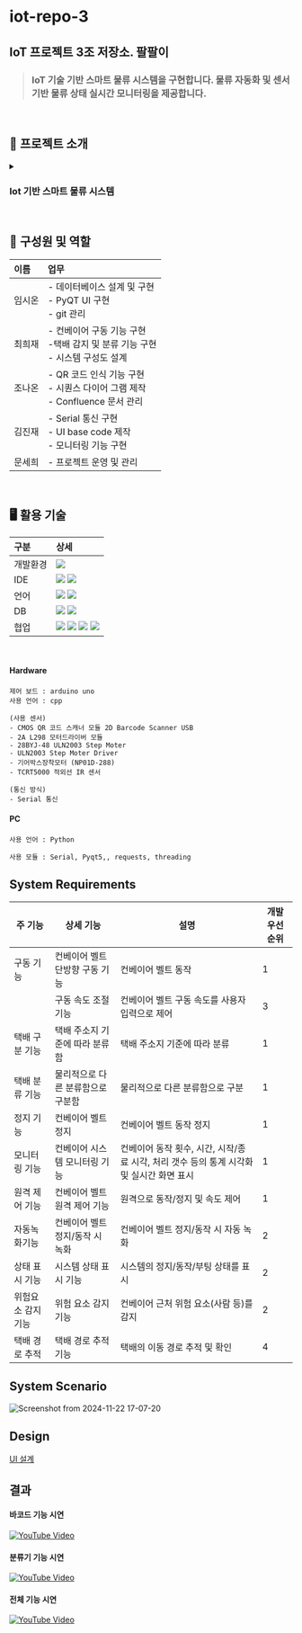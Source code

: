 # iot-repo-3
IoT 프로젝트 3조 저장소. 팔팔이
---
> ### IoT 기술 기반 스마트 물류 시스템을 구현합니다. 물류 자동화 및 센서 기반 물류 상태 실시간 모니터링을 제공합니다.

<br />

## 🤖 프로젝트 소개
<details markdown="1">
  <summary><h3>Iot 기반 스마트 물류 시스템</h3></h3></summary>
  <li>물류 산업은 점차 대형화, 복잡화되고 있으며, 효율적인 운영 체계 구축이 필수적인 과제로 대두되고 있다.</li>
  <li>본 프로젝트는 IoT 센서, 실시간 데이터에 기반하여 물류 프로세스 자동화를 목표로 한다.</li>
  <li>제안된 시스템은 물류 관리의 최적화와 자원 활용 효율성을 향상시킬 수 있을 것으로 기대된다.</li>
</details>
<br />

## 🧠 구성원 및 역할
|이름|업무|
|:---|:---|
|임시온|- 데이터베이스 설계 및 구현<br> - PyQT UI 구현 <br> - git 관리|
|최희재|- 컨베이어 구동 기능 구현<br>-택배 감지 및 분류 기능 구현<br> - 시스템 구성도 설계|
|조나온|- QR 코드 인식 기능 구현<br> - 시퀀스 다이어 그램 제작<br> - Confluence 문서 관리|
|김진재|- Serial 통신 구현<br> - UI base code 제작 <br> - 모니터링 기능 구현|
|문세희|- 프로젝트 운영 및 관리|
<br />

## 🖥️ 활용 기술
|구분|상세|
|:---|:---|
|개발환경|<img src="https://img.shields.io/badge/Ubuntu-E95420?style=for-the-badge&logo=ubuntu&logoColor=white" /> |
|IDE| <img src="https://img.shields.io/badge/VSCode-0078D4?style=for-the-badge&logo=visual%20studio%20code&logoColor=white" /> <img src="https://img.shields.io/badge/arduino-00878F?style=for-the-badge&logo=arduino&logoColor=white" /> |
|언어| <img src="https://img.shields.io/badge/Python-3776AB?style=for-the-badge&logo=python&logoColor=white" /> <img src="https://img.shields.io/badge/c++-00599C?style=for-the-badge&logo=c++&logoColor=white" /> |
|DB|<img src="https://img.shields.io/badge/Amazon_RDS-232F3E?style=for-the-badge&logo=amazon-aws&logoColor=white" /> <img src="https://img.shields.io/badge/MySQL-00000F?style=for-the-badge&logo=mysql&logoColor=white" />|
|협업| <img src="https://img.shields.io/badge/Slack-4A154B?style=for-the-badge&logo=slack&logoColor=white" /> <img src="https://img.shields.io/badge/confluence-172B4D?style=for-the-badge&logo=confluence&logoColor=white" /> <img src="https://img.shields.io/badge/jira-0052CC?style=for-the-badge&logo=jira&logoColor=white" /> <img src="https://img.shields.io/badge/github-181717?style=for-the-badge&logo=github&logoColor=white" />||
<br />

#### Hardware
    제어 보드 : arduino uno
    사용 언어 : cpp
    
    (사용 센서)
    - CMOS QR 코드 스캐너 모듈 2D Barcode Scanner USB
    - 2A L298 모터드라이버 모듈
    - 28BYJ-48 ULN2003 Step Moter
    - ULN2003 Step Moter Driver
    - 기어박스장착모터 (NP01D-288)
    - TCRT5000 적외선 IR 센서
    
    (통신 방식)
    - Serial 통신

#### PC
    사용 언어 : Python

    사용 모듈 : Serial, Pyqt5,, requests, threading



## System Requirements
| **주 기능**            | **상세 기능**                     | **설명**                                                                 | **개발 우선 순위** |
|-------------------------|-----------------------------------|--------------------------------------------------------------------------|--------------------|
| 구동 기능              | 컨베이어 벨트 단방향 구동 기능    | 컨베이어 벨트 동작                                                      | 1                  |
|                       | 구동 속도 조절 기능              | 컨베이어 벨트 구동 속도를 사용자 입력으로 제어                          | 3                  |
| 택배 구분 기능        | 택배 주소지 기준에 따라 분류함    | 택배 주소지 기준에 따라 분류                                             | 1                  |
| 택배 분류 기능        | 물리적으로 다른 분류함으로 구분함 | 물리적으로 다른 분류함으로 구분                                          | 1                  |
| 정지 기능              | 컨베이어 벨트 정지               | 컨베이어 벨트 동작 정지                                                 | 1                  |
| 모니터링 기능          | 컨베이어 시스템 모니터링 기능     | 컨베이어 동작 횟수, 시간, 시작/종료 시각, 처리 갯수 등의 통계 시각화 및 실시간 화면 표시 | 1                  |
| 원격 제어 기능         | 컨베이어 벨트 원격 제어 기능      | 원격으로 동작/정지 및 속도 제어                                          | 1                  |
| 자동녹화기능           | 컨베이어 벨트 정지/동작 시 녹화   | 컨베이어 벨트 정지/동작 시 자동 녹화                                    | 2                  |
| 상태 표시 기능         | 시스템 상태 표시 기능            | 시스템의 정지/동작/부팅 상태를 표시                                      | 2                  |
| 위험요소 감지 기능     | 위험 요소 감지 기능              | 컨베이어 근처 위험 요소(사람 등)를 감지                                  | 2                  |
| 택배 경로 추적        | 택배 경로 추적 기능              | 택배의 이동 경로 추적 및 확인                                           | 4                  |


## System Scenario
![Screenshot from 2024-11-22 17-07-20](https://github.com/user-attachments/assets/a8b33987-5d5c-4605-a793-2a25f352bec3)


## Design
[UI 설계](https://www.figma.com/design/2HPsWyqSAlxDfTQgQZTUDu/Team3?node-id=0-1&t=DpAPZBAEqeQ5pgbb-1)

## 결과

#### 바코드 기능 시연

[![YouTube Video](https://img.youtube.com/vi/reqIpaoSUK0/0.jpg)](https://www.youtube.com/watch?v=reqIpaoSUK0)


#### 분류기 기능 시연
[![YouTube Video](https://img.youtube.com/vi/Vg6thNHTn-g/0.jpg)](https://youtu.be/Vg6thNHTn-g)


#### 전체 기능 시연
[![YouTube Video](https://img.youtube.com/vi/iGdT6jQyY-w/0.jpg)](https://youtu.be/iGdT6jQyY-w)



